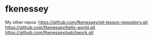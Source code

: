 # fkenessey
My other repos:
https://github.com/fkenessey/git-lesson-repository.git
https://github.com/fkenessey/hello-world.git
https://github.com/fkenessey/patchwork.git
